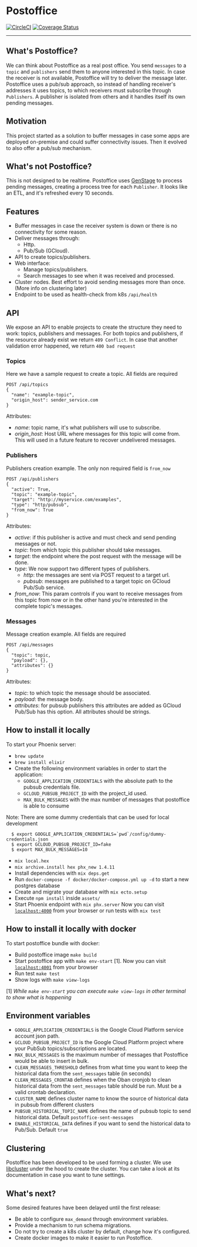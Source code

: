 # Postoffice
[![CircleCI](https://circleci.com/gh/mercadona/postoffice/tree/master.svg?style=svg)](https://circleci.com/gh/mercadona/postoffice/tree/master) [![Coverage Status](https://coveralls.io/repos/github/lonamiaec/postoffice/badge.svg?branch=master)](https://coveralls.io/github/lonamiaec/postoffice?branch=master)

---
## What's Postoffice?
We can think about Postoffice as a real post office. You send `messages` to a `topic` and `publishers` send them to anyone interested in this topic. In case the receiver is not available, Postoffice will try to deliver the message later.
Postoffice uses a pub/sub approach, so instead of handling receiver's addresses it uses topics, to which receivers must subscribe through `Publishers`.
A publisher is isolated from others and it handles itself its own pending messages.

## Motivation
This project started as a solution to buffer messages in case some apps are deployed on-premise and could suffer connectivity issues. Then it evolved to also offer a pub/sub mechanism.

## What's not Postoffice?
This is not designed to be realtime. Postoffice uses [GenStage](https://github.com/elixir-lang/gen_stage) to process pending messages, creating a process tree for each `Publisher`. It looks like an ETL, and it's refreshed every 10 seconds.

## Features
* Buffer messages in case the receiver system is down or there is no connectivity for some reason.
* Deliver messages through:
  * Http.
  * Pub/Sub (GCloud).
* API to create topics/publishers.
* Web interface:
  * Manage topics/publishers.
  * Search messages to see when it was received and processed.
* Cluster nodes. Best effort to avoid sending messages more than once. (More info on clustering later)
* Endpoint to be used as health-check from k8s `/api/health`

## API
We expose an API to enable projects to create the structure they need to work: topics, publishers and messages.
For both topics and publishers, if the resource already exist we return `409 Conflict`.
In case that another validation error happened, we return `400 bad request`

### Topics
Here we have a sample request to create a topic. All fields are required
```
POST /api/topics
{
  "name": "example-topic",
  "origin_host": sender_service.com
}
```
Attributes:
* _name_: topic name, it's what publishers will use to subscribe.
* _origin_host_: Host URL where messages for this topic will come from. This will used in a future feature to recover undelivered messages.

### Publishers
Publishers creation example. The only non required field is `from_now`
```
POST /api/publishers
{
  "active": True,
  "topic": "example-topic",
  "target": "http://myservice.com/examples",
  "type": "http/pubsub",
  "from_now": True
}
```
Attributes:
* _active_: if this publisher is active and must check and send pending messages or not.
* _topic_: from which topic this publisher should take messages.
* _target_: the endpoint where the post request with the message will be done.
* _type_: We now support two different types of publishers.
  * _http_: the messages are sent via POST request to a target url.
  * _pubsub_: messages are published to a target topic on GCloud Pub/Sub service.
* _from_now_: This param controls if you want to receive messages from this topic from now or in the other hand you're interested in the complete topic's messages.

### Messages
Message creation example. All fields are required
```
POST /api/messages
{
  "topic": topic,
  "payload": {},
  "attributes": {}
}
```
Attributes:
* _topic_: to which topic the message should be associated.
* _payload_: the message body.
* _attributes_: for pubsub publishers this attributes are added as GCloud Pub/Sub has this option. All attributes should be strings.

## How to install it locally
To start your Phoenix server:
  * `brew update`
  * `brew install elixir`
  * Create the following environment variables in order to start the application:
    * `GOOGLE_APPLICATION_CREDENTIALS` with the absolute path to the pubsub credentials file.
    * `GCLOUD_PUBSUB_PROJECT_ID` with the project_id used.
    * `MAX_BULK_MESSAGES` with the max number of messages that postoffice is able to consume

  Note: There are some dummy credentials that can be used for local development
  ```
    $ export GOOGLE_APPLICATION_CREDENTIALS=`pwd`/config/dummy-credentials.json
    $ export GCLOUD_PUBSUB_PROJECT_ID=fake
    $ export MAX_BULK_MESSAGES=10
  ```
  
  * `mix local.hex`
  * `mix archive.install hex phx_new 1.4.11`
  * Install dependencies with `mix deps.get`
  * Run `docker-compose -f docker/docker-compose.yml up -d` to start a new postgres database
  * Create and migrate your database with `mix ecto.setup`
  * Execute `npm install` inside `assets/`
  * Start Phoenix endpoint with `mix phx.server`
Now you can visit [`localhost:4000`](http://localhost:4000) from your browser or run tests with `mix test`

## How to install it locally with docker
To start postoffice bundle with docker:
  * Build postoffice image `make build`
  * Start postoffice app with `make env-start` [1]. Now you can visit [`localhost:4001`](http://localhost:4001) from your browser 
  * Run test `make test`
  * Show logs with `make view-logs`

[1] _While `make env-start` you can execute `make view-logs` in other terminal to show what is happening_ 

## Environment variables

* `GOOGLE_APPLICATION_CREDENTIALS` is the Google Cloud Platform service account json path.
* `GCLOUD_PUBSUB_PROJECT_ID` is the Google Cloud Platform project where your PubSub topics/subscriptions are located.
* `MAX_BULK_MESSAGES` is the maximum number of messages that Postoffice would be able to insert in bulk.
* `CLEAN_MESSAGES_THRESHOLD` defines from what time you want to keep the historical data from the `sent_messages` table (in seconds)
* `CLEAN_MESSAGES_CRONTAB` defines when the Oban cronjob to clean historical data from the `sent_messages` table should be run.  Must be a valid crontab declaration.
* `CLUSTER_NAME` defines cluster name to know the source of historical data in pubsub from different clusters
* `PUBSUB_HISTORICAL_TOPIC_NAME` defines the name of pubsub topic to send historical data. Default `postoffice-sent-messages`
* `ENABLE_HISTORICAL_DATA` defines if you want to send the historical data to Pub/Sub. Default `true`

## Clustering
Postoffice has been developed to be used forming a cluster. We use [libcluster](https://github.com/bitwalker/libcluster) under the hood to create the cluster. You can take a look at its documentation in case you want to tune settings.

## What's next?
Some desired features have been delayed until the first release:
* Be able to configure `max_demand` through environment variables.
* Provide a mechanism to run schema migrations.
* Do not try to create a k8s cluster by default, change how it's configured.
* Create docker images to make it easier to run Postoffice.
